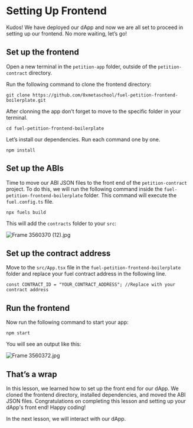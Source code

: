 # Setting Up Frontend

Kudos! We have deployed our dApp and now we are all set to proceed in setting up our frontend. No more waiting, let’s go!

## Set up the frontend

Open a new terminal in the `petition-app` folder, outside of the `petition-contract` directory.

Run the following command to clone the frontend directory:

```
git clone https://github.com/0xmetaschool/fuel-petition-frontend-boilerplate.git
```

After clonning the app don’t forget to move to the specific folder in your terminal.

```
cd fuel-petition-frontend-boilerplate
```

Let’s install our dependencies. Run each command one by one.

```
npm install
```

## Set up the ABIs

Time to move our ABI JSON files to the front end of the `petition-contract` project. To do this, we will run the following command inside the `fuel-petition-frontend-boilerplate` folder. This command will execute the `fuel.config.ts` file.

```
npx fuels build
```

This will add the `contracts` folder to your `src`:

![Frame 3560370 (12).jpg](https://github.com/0xmetaschool/Learning-Projects/blob/main/assests_for_all/assets_for_petition_fuel/Setting%20up%20Frontend/Frame_3560370_(12).jpg?raw=true)

## Set up the contract address

Move to the `src/App.tsx` file in the `fuel-petition-frontend-boilerplate` folder and replace your fuel contract address in the following line.

```
const CONTRACT_ID = "YOUR_CONTRACT_ADDRESS"; //Replace with your contract address
```

## Run the frontend

Now run the following command to start your app:

```
npm start
```

You will see an output like this:

![Frame 3560372.jpg](https://github.com/0xmetaschool/Learning-Projects/blob/main/assests_for_all/assets_for_petition_fuel/Setting%20up%20Frontend/Frame_3560372.jpg?raw=true)

## That’s a wrap

In this lesson, we learned how to set up the front end for our dApp. We cloned the frontend directory, installed dependencies, and moved the ABI JSON files. Congratulations on completing this lesson and setting up your dApp's front end! Happy coding!

In the next lesson, we will interact with our dApp.
